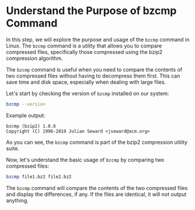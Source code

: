 # Understand the Purpose of bzcmp Command

In this step, we will explore the purpose and usage of the `bzcmp` command in Linux. The `bzcmp` command is a utility that allows you to compare compressed files, specifically those compressed using the bzip2 compression algorithm.

The `bzcmp` command is useful when you need to compare the contents of two compressed files without having to decompress them first. This can save time and disk space, especially when dealing with large files.

Let's start by checking the version of `bzcmp` installed on our system:

```bash
bzcmp --version
```

Example output:

```
bzcmp (bzip2) 1.0.8
Copyright (C) 1996-2019 Julian Seward <jseward@acm.org>
```

As you can see, the `bzcmp` command is part of the bzip2 compression utility suite.

Now, let's understand the basic usage of `bzcmp` by comparing two compressed files:

```bash
bzcmp file1.bz2 file2.bz2
```

The `bzcmp` command will compare the contents of the two compressed files and display the differences, if any. If the files are identical, it will not output anything.
